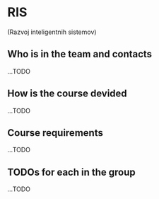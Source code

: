 # RIS
(Razvoj inteligentnih sistemov)

## Who is in the team and contacts
...TODO

## How is the course devided
...TODO

## Course requirements
...TODO

## TODOs for each in the group
...TODO
